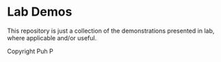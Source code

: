 
# Lab Demos

This repository is just a collection of the demonstrations presented in lab, where applicable and/or useful.


Copyright Puh P

